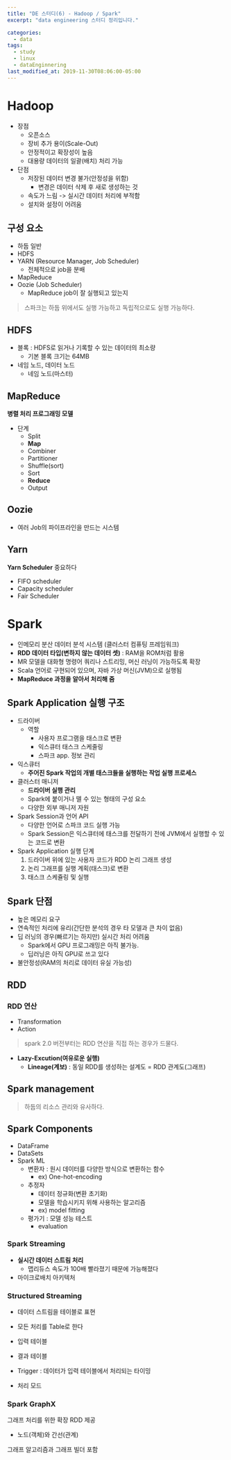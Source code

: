 ```yaml
---
title: "DE 스터디(6) - Hadoop / Spark"
excerpt: "data engineering 스터디 정리입니다."

categories:
  - data
tags:
  - study
  - linux
  - dataEnginnering
last_modified_at: 2019-11-30T08:06:00-05:00
---
```


# Hadoop

- 장점
  - 오픈소스
  - 장비 추가 용이(Scale-Out)
  - 안정적이고 확장성이 높음
  - 대용량 데이터의 일괄(배치) 처리 가능
- 단점
  - 저장된 데이터 변경 불가(안정성을 위함)
    - 변경은 데이터 삭제 후 새로 생성하는 것
  - 속도가 느림 -> 실시간 데이터 처리에 부적함
  - 설치와 설정이 어려움

## 구성 요소

- 하둡 일반
- HDFS
- YARN (Resource Manager, Job Scheduler)
  - 전체적으로 job을 분배
- MapReduce
- Oozie (Job Scheduler)
  - MapReduce job이 잘 실행되고 있는지

> 스파크는 하둡 위에서도 실행 가능하고 독립적으로도 실행 가능하다.

## HDFS
- 블록 : HDFS로 읽거나 기록할 수 있는 데이터의 최소량
  - 기본 블록 크기는 64MB
- 네임 노드, 데이터 노드
  - 네임 노드(마스터)

## MapReduce

**병렬 처리 프로그래밍 모델**

- 단계
  - Split
  - **Map**
  - Combiner
  - Partitioner
  - Shuffle(sort)
  - Sort
  - **Reduce**
  - Output

## Oozie

- 여러 Job의 파이프라인을 만드는 시스템
  
## Yarn

**Yarn Scheduler** 중요하다
- FIFO scheduler
- Capacity scheduler
- Fair Scheduler

# Spark

- 인메모리 분산 데이터 분석 시스템 (클러스터 컴퓨팅 프레임워크)
- **RDD 데이터 타입(변하지 않는 데이터 셋)** : RAM을 ROM처럼 활용
- MR 모델을 대화형 명령어 쿼리나 스트리밍, 머신 러닝이 가능하도록 확장
- Scala 언어로 구현되어 있으며, 자바 가상 머신(JVM)으로 실행됨
- **MapReduce 과정을 알아서 처리해 줌**

## Spark Application 실행 구조

- 드라이버
  - 역할
    - 사용자 프로그램을 태스크로 변환
    - 익스큐터 태스크 스케줄링
    - 스파크 app. 정보 관리
- 익스큐터
  - **주어진 Spark 작업의 개별 태스크들을 실행하는 작업 실행 프로세스**
- 클러스터 매니저
  - **드라이버 실행 관리**
  - Spark에 붙이거나 뗄 수 있는 형태의 구성 요소
  - 다양한 외부 매니저 자원
- Spark Session과 언어 API
  - 다양한 언어로 스파크 코드 실행 가능
  - Spark Session은 익스큐터에 태스크를 전달하기 전에 JVM에서 실행할 수 있는 코드로 변환
- Spark Application 실행 단계
  1. 드라이버 위에 있는 사용자 코드가 RDD 논리 그래프 생성
  2. 논리 그래프를 실행 계획(태스크)로 변환
  3. 태스크 스케쥴링 및 실행

## Spark 단점
- 높은 메모리 요구
- 연속적인 처리에 유리(간단한 분석의 경우 타 모델과 큰 차이 없음)
- 딥 러닝의 경우(빠르기는 하지만) 실시간 처리 어려움
  - Spark에서 GPU 프로그래밍은 아직 불가능.
  - 딥러닝은 아직 GPU로 쓰고 있다
- 불안정성(RAM의 처리로 데이터 유실 가능성)

## RDD

### RDD 연산

- Transformation
- Action

> spark 2.0 버전부터는 RDD 연산을 직접 하는 경우가 드물다.

- **Lazy-Excution(여유로운 실행)**
  - **Lineage(계보)** : 동일 RDD를 생성하는 설계도 = RDD 관계도(그래프)


## Spark management

> 하둡의 리소스 관리와 유사하다.

## Spark Components

- DataFrame
- DataSets
- Spark ML
  - 변환자 : 원시 데이터를 다양한 방식으로 변환하는 함수
    - ex) One-hot-encoding
  - 추정자
    - 데이터 정규화(변환 초기화)
    - 모델을 학습시키지 위해 사용하는 알고리즘
    - ex) model fitting
  - 평가기 : 모델 성능 테스트
    - evaluation

### Spark Streaming
- **실시간 데이터 스트림 처리**
  - 맵리듀스 속도가 100배 빨라졌기 때문에 가능해졌다
- 마이크로배치 아키텍처

### Structured Streaming
- 데이터 스트림을 테이블로 표현
- 모든 처리를 Table로 한다

- 입력 테이블
- 결과 테이블
- Trigger : 데이터가 입력 테이블에서 처리되는 타이밍
- 처리 모드

### Spark GraphX

그래프 처리를 위한 확장 RDD 제공
- 노드(객체)와 간선(관계)
  
그래프 알고리즘과 그래프 빌더 포함